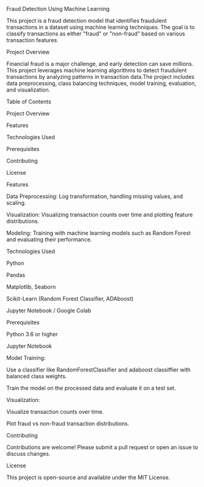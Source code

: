 Fraud Detection Using Machine Learning

This project is a fraud detection model that identifies fraudulent transactions in a dataset using machine learning techniques. The goal is to classify transactions as either "fraud" or "non-fraud" based on various transaction features.


Project Overview

Financial fraud is a major challenge, and early detection can save millions. This project leverages machine learning algorithms to detect fraudulent transactions by analyzing patterns in transaction data.The project includes data preprocessing, class balancing techniques, model training, evaluation, and visualization.


Table of Contents

Project Overview

Features

Technologies Used

Prerequisites

Contributing

License


Features

Data Preprocessing: Log transformation, handling missing values, and scaling.

Visualization: Visualizing transaction counts over time and plotting feature distributions.

Modeling: Training with machine learning models such as Random Forest and evaluating their performance.


Technologies Used

Python

Pandas

Matplotlib, Seaborn

Scikit-Learn (Random Forest Classifier, ADAboost)

Jupyter Notebook / Google Colab



Prerequisites

Python 3.6 or higher

Jupyter Notebook

Model Training:


Use a classifier like RandomForestClassifier and adaboost classiffier with balanced class weights.

Train the model on the processed data and evaluate it on a test set.


Visualization:

Visualize transaction counts over time.

Plot fraud vs non-fraud transaction distributions.


Contributing

Contributions are welcome! Please submit a pull request or open an issue to discuss changes.


License

This project is open-source and available under the MIT License.
